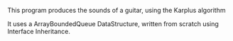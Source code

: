 This program produces the sounds of a guitar, using the Karplus algorithm

It uses a ArrayBoundedQueue DataStructure, written from scratch using Interface Inheritance.
